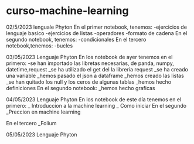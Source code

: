# curso-machine-learning

02/5/2023
lenguale Phyton
En el primer notebook, tenemos:
                               -ejercicios de lenguaje basico
                               -ejercicios de listas
                               -operadores
                               -formato de cadena
 En el segundo notebook, tenemos:
                               -condicionales
 En el tercero notebook,tenemos:
                               -bucles
                               
                               
03/05/2023
Lenguaje Phyton
En los notebook de ayer tenemos en el primero:
                                 -se han importado las libretas necesarias, de panda, numpy, datetime,request
                                 _se ha utilizado el get del la libreria request
                                 _se ha creado una variable
                                 _hemos pasado el json a dataframe
                                 _hemos creado las listas 
                                 _se han quitado los null y los ceros de algunas tablas
                                 _hemos hecho definiciones
 En el segundo notebook:
                                 _hemos hecho graficas
                                 
04/05/2023
Lenguaje Phyton
En los notebook de este día tenemos en el primero:
                                 _ Introduccion a la machine learning
                                 _ Como iniciar 
En el segundo        
                                 _Preccion en machine learning
                                 
En el tercero 
                                 _Folium
                                 
05/05/2023
Lenguaje Phyton
                                
                                 
                                 
           
                              
                               
